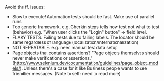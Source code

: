 Avoid the ff. issues:

+ Slow to execute! Automation tests should be fast. Make use of parallel runs
+ Too generic framework. e.g. Gherkin steps tells how test not what to test (behavior) e.g. "When user clicks the "Login" button" -> field level. 
+ FLAKY TESTS. Failing tests due to failing labels. The locator should be same regardless of language (localization/internationalization)
+ NOT REPEATABLE. e.g. need manual test data setup
+ Page objects that contains assertions? "Page objects themselves should never make verifications or assertions." (https://www.selenium.dev/documentation/guidelines/page_object_models/). Unless there's a case for it like Business people wants to see friendlier messages. (Note to self: need to read more)